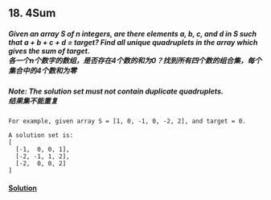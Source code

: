 ## 18. 4Sum

##### Given an array S of n integers, are there elements a, b, c, and d in S such that a + b + c + d = target? Find all unique quadruplets in the array which gives the sum of target.<br>各一个n个数字的数组，是否存在4个数的和为0？找到所有四个数的组合集，每个集合中的4个数和为零

##### Note: The solution set must not contain duplicate quadruplets.<br>结果集不能重复

    For example, given array S = [1, 0, -1, 0, -2, 2], and target = 0.
    
    A solution set is:
    [
      [-1,  0, 0, 1],
      [-2, -1, 1, 2],
      [-2,  0, 0, 2]
    ]

#### [Solution](https://github.com/Jucongyuan/LeetCode_Java/blob/master/src/com/jucongyuan/medium/_0018/Solution.java)